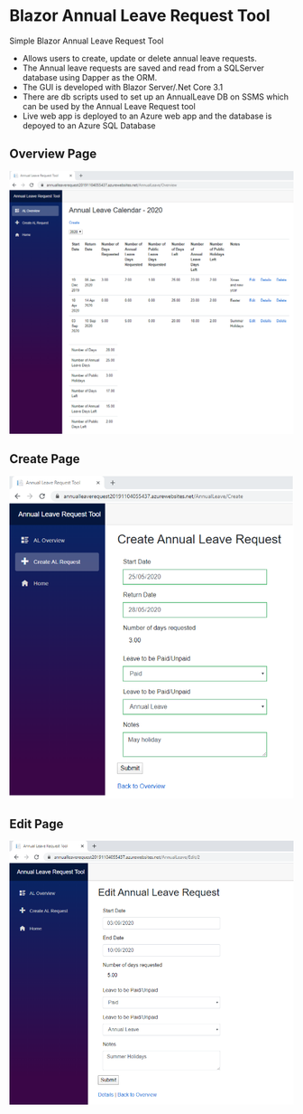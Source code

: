 # Blazor Annual Leave Request Tool
Simple Blazor Annual Leave Request Tool

* Allows users to create, update or delete annual leave requests.  
* The Annual leave requests are saved and read from a SQLServer database using Dapper as the ORM.  
* The GUI is developed with Blazor Server/.Net Core 3.1
* There are db scripts used to set up an AnnualLeave DB on SSMS which can be used by the Annual Leave Request tool
* Live web app is deployed to an Azure web app and the database is depoyed to an Azure SQL Database

## Overview Page

![Overview Page](Images/OverviewPage.png)

## Create Page

![](Images/CreatePage.png)

## Edit Page

![](Images/EditPage.png)
